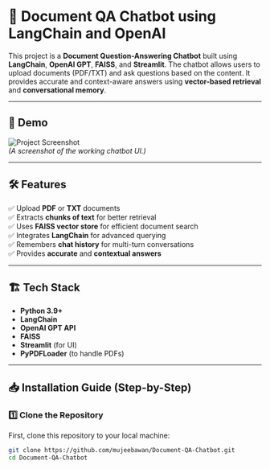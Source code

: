 # 📄 Document QA Chatbot using LangChain and OpenAI

This project is a **Document Question-Answering Chatbot** built using **LangChain**, **OpenAI GPT**, **FAISS**, and **Streamlit**. The chatbot allows users to upload documents (PDF/TXT) and ask questions based on the content. It provides accurate and context-aware answers using **vector-based retrieval** and **conversational memory**.

---

## 🚀 Demo
![Project Screenshot](./image.png)  
*(A screenshot of the working chatbot UI.)*

---

## 🛠 Features
✅ Upload **PDF** or **TXT** documents  
✅ Extracts **chunks of text** for better retrieval  
✅ Uses **FAISS vector store** for efficient document search  
✅ Integrates **LangChain** for advanced querying  
✅ Remembers **chat history** for multi-turn conversations  
✅ Provides **accurate** and **contextual answers**  

---

## 🏗 Tech Stack
- **Python 3.9+**
- **LangChain**
- **OpenAI GPT API**
- **FAISS**
- **Streamlit** (for UI)
- **PyPDFLoader** (to handle PDFs)

---

## 📥 Installation Guide (Step-by-Step)

### 1️⃣ Clone the Repository
First, clone this repository to your local machine:
```bash
git clone https://github.com/mujeebawan/Document-QA-Chatbot.git
cd Document-QA-Chatbot


